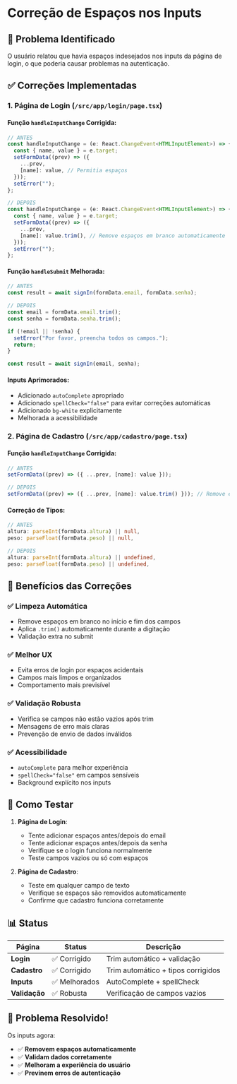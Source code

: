 # Correção de Espaços nos Inputs

## 🐛 **Problema Identificado**

O usuário relatou que havia espaços indesejados nos inputs da página de login, o que poderia causar problemas na autenticação.

## ✅ **Correções Implementadas**

### 1. **Página de Login** (`/src/app/login/page.tsx`)

#### **Função `handleInputChange` Corrigida**:

```typescript
// ANTES
const handleInputChange = (e: React.ChangeEvent<HTMLInputElement>) => {
  const { name, value } = e.target;
  setFormData((prev) => ({
    ...prev,
    [name]: value, // Permitia espaços
  }));
  setError("");
};

// DEPOIS
const handleInputChange = (e: React.ChangeEvent<HTMLInputElement>) => {
  const { name, value } = e.target;
  setFormData((prev) => ({
    ...prev,
    [name]: value.trim(), // Remove espaços em branco automaticamente
  }));
  setError("");
};
```

#### **Função `handleSubmit` Melhorada**:

```typescript
// ANTES
const result = await signIn(formData.email, formData.senha);

// DEPOIS
const email = formData.email.trim();
const senha = formData.senha.trim();

if (!email || !senha) {
  setError("Por favor, preencha todos os campos.");
  return;
}

const result = await signIn(email, senha);
```

#### **Inputs Aprimorados**:

- Adicionado `autoComplete` apropriado
- Adicionado `spellCheck="false"` para evitar correções automáticas
- Adicionado `bg-white` explicitamente
- Melhorada a acessibilidade

### 2. **Página de Cadastro** (`/src/app/cadastro/page.tsx`)

#### **Função `handleInputChange` Corrigida**:

```typescript
// ANTES
setFormData((prev) => ({ ...prev, [name]: value }));

// DEPOIS
setFormData((prev) => ({ ...prev, [name]: value.trim() })); // Remove espaços
```

#### **Correção de Tipos**:

```typescript
// ANTES
altura: parseInt(formData.altura) || null,
peso: parseFloat(formData.peso) || null,

// DEPOIS
altura: parseInt(formData.altura) || undefined,
peso: parseFloat(formData.peso) || undefined,
```

## 🎯 **Benefícios das Correções**

### ✅ **Limpeza Automática**

- Remove espaços em branco no início e fim dos campos
- Aplica `.trim()` automaticamente durante a digitação
- Validação extra no submit

### ✅ **Melhor UX**

- Evita erros de login por espaços acidentais
- Campos mais limpos e organizados
- Comportamento mais previsível

### ✅ **Validação Robusta**

- Verifica se campos não estão vazios após trim
- Mensagens de erro mais claras
- Prevenção de envio de dados inválidos

### ✅ **Acessibilidade**

- `autoComplete` para melhor experiência
- `spellCheck="false"` em campos sensíveis
- Background explícito nos inputs

## 🔧 **Como Testar**

1. **Página de Login**:

   - Tente adicionar espaços antes/depois do email
   - Tente adicionar espaços antes/depois da senha
   - Verifique se o login funciona normalmente
   - Teste campos vazios ou só com espaços

2. **Página de Cadastro**:
   - Teste em qualquer campo de texto
   - Verifique se espaços são removidos automaticamente
   - Confirme que cadastro funciona corretamente

## 📊 **Status**

| Página        | Status        | Descrição                          |
| ------------- | ------------- | ---------------------------------- |
| **Login**     | ✅ Corrigido  | Trim automático + validação        |
| **Cadastro**  | ✅ Corrigido  | Trim automático + tipos corrigidos |
| **Inputs**    | ✅ Melhorados | AutoComplete + spellCheck          |
| **Validação** | ✅ Robusta    | Verificação de campos vazios       |

## 🎉 **Problema Resolvido!**

Os inputs agora:

- ✅ **Removem espaços automaticamente**
- ✅ **Validam dados corretamente**
- ✅ **Melhoram a experiência do usuário**
- ✅ **Previnem erros de autenticação**
